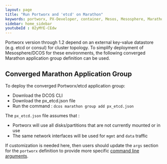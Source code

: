 ```yaml
---
layout: page
title: "Run Portworx and 'etcd' on Marathon"
keywords: portworx, PX-Developer, container, Mesos, Mesosphere, Marathon, storage
sidebar: home_sidebar
youtubeId : 02yMYE-CEdw
---
```

Portworx version through 1.2 depend on an external key-value datastore (e.g. etcd or consul) for cluster topology.
To simplify deployment of Mesosphere/DCOS for these environments, the following converged Marathon application group
definition can be used.

## Converged Marathon Application Group

To deploy the converged Portworx/etcd application group:

* Download the DCOS CLI
* Download the px_etcd.json file
* Run the command : `dcos marathon group add px_etcd.json`

The `px_etcd.json` file assumes that :

* Portworx will use all disks/partitions that are not currently mounted or in use
* The same network interfaces will be used for `mgmt` and `data` traffic

If customization is needed here, then users should update the `args` section for the `portworx` definition
to provide more specific [command line arguments](/run-with-docker.html#run-px).   
